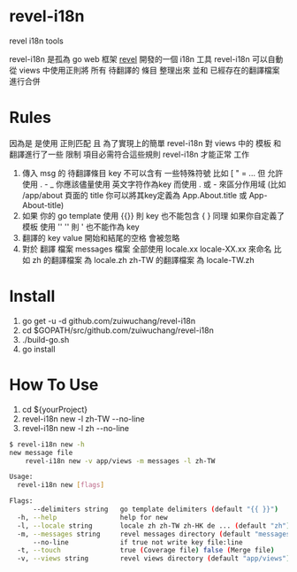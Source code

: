 # revel-i18n
revel i18n tools

revel-i18n 是孤為 go web 框架 [revel](http://revel.github.io/) 開發的一個 i18n 工具 revel-i18n 可以自動 從 views 中使用正則將 所有 待翻譯的 條目 整理出來 並和 已經存在的翻譯檔案 進行合併

# Rules
因為是 是使用 正則匹配 且 為了實現上的簡單 revel-i18n 對 views 中的 模板 和 翻譯進行了一些 限制 項目必需符合這些規則 revel-i18n 才能正常 工作
1. 傳入 msg 的 待翻譯條目 key 不可以含有 一些特殊符號 比如 \[ " = ... 但 允許 使用 . - _ 你應該儘量使用 英文字符作為key 而使用 . 或 - 來區分作用域 (比如 /app/about 頁面的 title 你可以將其key定義為 App.About.title 或 App-About-title)
2. 如果 你的 go template 使用 {{}} 則 key 也不能包含 { } 同理 如果你自定義了 模板 使用 '' '' 則 ' 也不能作為 key
3. 翻譯的 key value 開始和結尾的空格 會被忽略
4. 對於 翻譯 檔案 messages 檔案 全部使用 locale.xx locale-XX.xx 來命名 比如 zh 的翻譯檔案 為 locale.zh zh-TW 的翻譯檔案 為 locale-TW.zh

# Install
1. go get -u -d github.com/zuiwuchang/revel-i18n
2. cd $GOPATH/src/github.com/zuiwuchang/revel-i18n
3. ./build-go.sh
4. go install

# How To Use
1. cd ${yourProject}
2. revel-i18n new -l zh-TW --no-line
3. revel-i18n new -l zh --no-line

```bash
$ revel-i18n new -h
new message file
	revel-i18n new -v app/views -m messages -l zh-TW

Usage:
  revel-i18n new [flags]

Flags:
      --delimiters string   go template delimiters (default "{{ }}")
  -h, --help                help for new
  -l, --locale string       locale zh zh-TW zh-HK de ... (default "zh")
  -m, --messages string     revel messages directory (default "messages")
      --no-line             if true not write key file:line
  -t, --touch               true (Coverage file) false (Merge file)
  -v, --views string        revel views directory (default "app/views")
```
